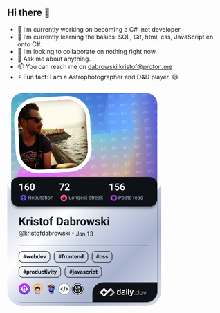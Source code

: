 ## Hi there 👋
- 🔭 I’m currently working on becoming a C# .net developer.
- 🌱 I’m currently learning the basics: SQL, Git, html, css, JavaScript en onto C#.
- 👯 I’m looking to collaborate on nothing right now.
- 💬 Ask me about anything.
- 📫 You can reach me on dabrowski.kristof@proton.me
- ⚡ Fun fact: I am a Astrophotographer and D&D player. 😄
<!--
**Kristof-Dabrowski/Kristof-Dabrowski** is a ✨ _special_ ✨ repository because its `README.md` (this file) appears on your GitHub profile.
-->
<a href="https://app.daily.dev/kristofdabrowski"><img src="./devcard.png" width="356" alt="Kristof Dabrowski's Dev Card"/></a>
